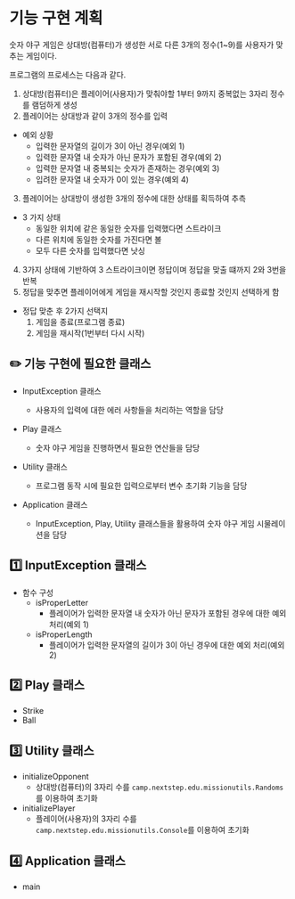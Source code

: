 # 기능 구현 계획
숫자 야구 게임은 상대방(컴퓨터)가 생성한 서로 다른 3개의 정수(1~9)를
사용자가 맞추는 게임이다.

프로그램의 프로세스는 다음과 같다.

1. 상대방(컴퓨터)은 플레이어(사용자)가 맞춰야할 1부터 9까지 중복없는 3자리 정수를 램덤하게 생성
2. 플레이어는 상대방과 같이 3개의 정수를 입력
- 예외 상황
    - 입력한 문자열의 길이가 3이 아닌 경우(예외 1)
    - 입력한 문자열 내 숫자가 아닌 문자가 포함된 경우(예외 2)
    - 입력한 문자열 내 중복되는 숫자가 존재하는 경우(예외 3)
    - 입려한 문자열 내 숫자가 0이 있는 경우(예외 4)

3. 플레이어는 상대방이 생성한 3개의 정수에 대한 상태를 획득하여 추측
- 3 가지 상태
    - 동일한 위치에 같은 동일한 숫자를 입력했다면 스트라이크
    - 다른 위치에 동일한 숫자를 가진다면 볼
    - 모두 다른 숫자를 입력했다면 낫싱
4. 3가지 상태에 기반하여 3 스트라이크이면 정답이며 정답을 맞출 떄까지 2와 3번을 반복
5. 정답을 맞추면 플레이어에게 게임을 재시작할 것인지 종료할 것인지 선택하게 함
- 정답 맞춘 후 2가지 선택지
    1. 게임을 종료(프로그램 종료)
    2. 게임을 재시작(1번부터 다시 시작)

## ✏️ 기능 구현에 필요한 클래스

- InputException 클래스
    - 사용자의 입력에 대한 에러 사항들을 처리하는 역할을 담당

- Play 클래스
    - 숫자 야구 게임을 진행하면서 필요한 연산들을 담당

- Utility 클래스
    - 프로그램 동작 시에 필요한 입력으로부터 변수 초기화 기능을 담당

- Application 클래스
    - InputException, Play, Utility 클래스들을 활용하여 숫자 야구 게임 시물레이션을 담당

## 1️⃣  InputException 클래스
- 함수 구성
    - isProperLetter
        - 플레이어가 입력한 문자열 내 숫자가 아닌 문자가 포함된 경우에 대한 예외 처리(예외 1)
    - isProperLength
        - 플레이어가 입력한 문자열의 길이가 3이 아닌 경우에 대한 예외 처리(예외 2)

## 2️⃣  Play 클래스
- Strike
- Ball

## 3️⃣  Utility 클래스
- initializeOpponent
    - 상대방(컴퓨터)의 3자리 수를 `camp.nextstep.edu.missionutils.Randoms`를 이용하여 초기화
- initializePlayer
    - 플레이어(사용자)의 3자리 수를 `camp.nextstep.edu.missionutils.Console`를 이용하여 초기화

## 4️⃣  Application 클래스
- main
